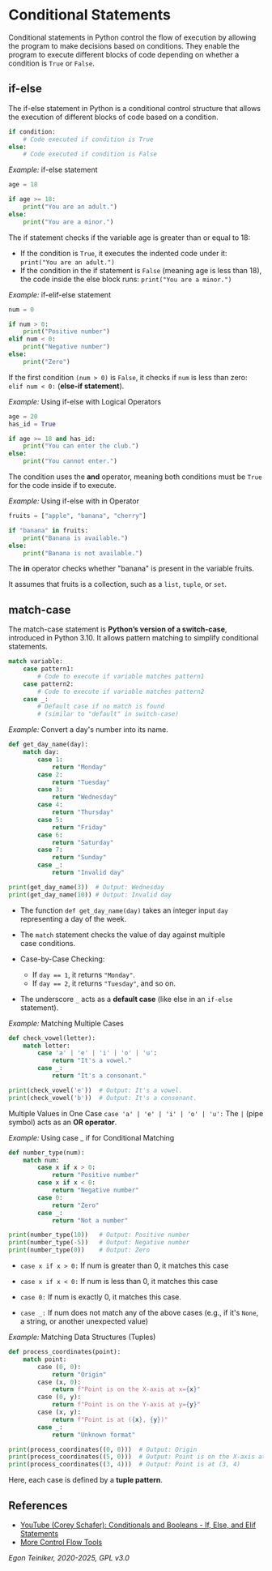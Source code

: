 # Conditional Statements

Conditional statements in Python control the flow of execution by allowing 
the program to make decisions based on conditions. They enable the program 
to execute different blocks of code depending on whether a condition is 
`True` or `False`.

## if-else

The if-else statement in Python is a conditional control structure that 
allows the execution of different blocks of code based on a condition.

```Python
if condition:
    # Code executed if condition is True
else:
    # Code executed if condition is False
```

_Example:_ if-else statement

```Python   
age = 18

if age >= 18:
    print("You are an adult.")
else:
    print("You are a minor.")
```

The if statement checks if the variable age is greater than or equal 
to 18:
* If the condition is `True`, it executes the indented code under it:
   `print("You are an adult.")`
* If the condition in the if statement is `False` (meaning age is less 
    than 18), the code inside the else block runs:
   `print("You are a minor.")`


_Example:_ if-elif-else statement

```Python
num = 0

if num > 0:
    print("Positive number")
elif num < 0:
    print("Negative number")
else:
    print("Zero")
```

If the first condition `(num > 0)` is `False`, it checks if `num` is 
less than zero: `elif num < 0:` (**else-if statement**).


_Example:_ Using if-else with Logical Operators

```Python
age = 20
has_id = True

if age >= 18 and has_id:
    print("You can enter the club.")
else:
    print("You cannot enter.")
```

The condition uses the **and** operator, meaning both conditions must 
be `True` for the code inside if to execute.


_Example:_ Using if-else with in Operator

```Python
fruits = ["apple", "banana", "cherry"]

if "banana" in fruits:
    print("Banana is available.")
else:
    print("Banana is not available.")
```

The **in** operator checks whether "banana" is present in the 
variable fruits.

It assumes that fruits is a collection, such as a `list`, 
`tuple`, or `set`.


## match-case

The match-case statement is **Python’s version of a switch-case**, 
introduced in Python 3.10. It allows pattern matching to simplify 
conditional statements.

```python
match variable:
    case pattern1:
        # Code to execute if variable matches pattern1
    case pattern2:
        # Code to execute if variable matches pattern2
    case _:
        # Default case if no match is found 
        # (similar to "default" in switch-case)
```

_Example:_ Convert a day's number into its name.

```Python
def get_day_name(day):
    match day:
        case 1:
            return "Monday"
        case 2:
            return "Tuesday"
        case 3:
            return "Wednesday"
        case 4:
            return "Thursday"
        case 5:
            return "Friday"
        case 6:
            return "Saturday"
        case 7:
            return "Sunday"
        case _:
            return "Invalid day"

print(get_day_name(3))  # Output: Wednesday
print(get_day_name(10)) # Output: Invalid day            
```

* The function `def get_day_name(day)` takes an integer input 
    `day` representing a day of the week.

* The `match` statement checks the value of day against multiple    
    case conditions.

* Case-by-Case Checking:
    - If `day == 1`, it returns `"Monday"`.
    - If `day == 2`, it returns `"Tuesday"`, and so on.

* The underscore `_` acts as a **default case** (like else in an 
    `if-else` statement).

_Example:_ Matching Multiple Cases
    
```Python
def check_vowel(letter):
    match letter:
        case 'a' | 'e' | 'i' | 'o' | 'u':
            return "It's a vowel."
        case _:
            return "It's a consonant."

print(check_vowel('e'))  # Output: It's a vowel.
print(check_vowel('b'))  # Output: It's a consonant.
```

Multiple Values in One Case `case 'a' | 'e' | 'i' | 'o' | 'u':`
The `|` (pipe symbol) acts as an **OR operator**.


_Example:_ Using case _ if for Conditional Matching

```Python
def number_type(num):
    match num:
        case x if x > 0:
            return "Positive number"
        case x if x < 0:
            return "Negative number"
        case 0:
            return "Zero"
        case _:
            return "Not a number"

print(number_type(10))   # Output: Positive number
print(number_type(-5))   # Output: Negative number
print(number_type(0))    # Output: Zero
```

* `case x if x > 0:` If num is greater than 0, it matches this case 

* `case x if x < 0:` If num is less than 0, it matches this case 

* `case 0:` If num is exactly 0, it matches this case.

* `case _:` If num does not match any of the above cases (e.g., if 
    it's `None`, a string, or another unexpected value)


_Example:_ Matching Data Structures (Tuples)

```Python
def process_coordinates(point):
    match point:
        case (0, 0):
            return "Origin"
        case (x, 0):
            return f"Point is on the X-axis at x={x}"
        case (0, y):
            return f"Point is on the Y-axis at y={y}"
        case (x, y):
            return f"Point is at ({x}, {y})"
        case _:
            return "Unknown format"

print(process_coordinates((0, 0)))  # Output: Origin
print(process_coordinates((5, 0)))  # Output: Point is on the X-axis at x=5
print(process_coordinates((3, 4)))  # Output: Point is at (3, 4)
```

Here, each case is defined by a **tuple pattern**.


## References

* [YouTube (Corey Schafer): Conditionals and Booleans - If, Else, and Elif Statements](https://youtu.be/DZwmZ8Usvnk)
* [More Control Flow Tools](https://docs.python.org/3/tutorial/controlflow.html)


*Egon Teiniker, 2020-2025, GPL v3.0*